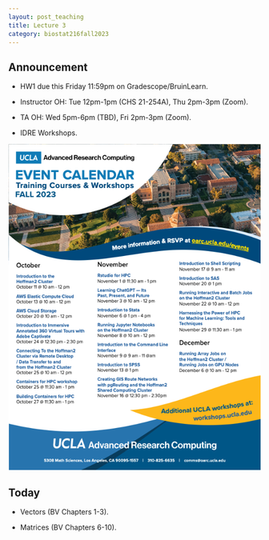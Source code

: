 ```yaml
---
layout: post_teaching
title: Lecture 3
category: biostat216fall2023
---
```


## Announcement

* HW1 due this Friday 11:59pm on Gradescope/BruinLearn.

* Instructor OH: Tue 12pm-1pm (CHS 21-254A), Thu 2pm-3pm (Zoom).

* TA OH: Wed 5pm-6pm (TBD), Fri 2pm-3pm (Zoom).

* IDRE Workshops.

![](https://github.com/ucla-biostat-216/2023fall/blob/858988d0c8e927391ca89e6d46af787dd16c3be0/_posts/idre_workshops_2023fall.png)

## Today

* Vectors (BV Chapters 1-3).

* Matrices (BV Chapters 6-10).
